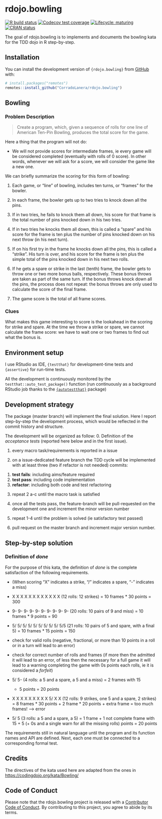 
<!-- README.md is generated from README.Rmd. Please edit that file -->

# rdojo.bowling

<!-- badges: start -->

[![R build
status](https://github.com/CorradoLanera/rdojo.bowling/workflows/R-CMD-check/badge.svg)](https://github.com/CorradoLanera/rdojo.bowling/actions)
[![Codecov test
coverage](https://codecov.io/gh/CorradoLanera/rdojo.bowling/branch/master/graph/badge.svg)](https://codecov.io/gh/CorradoLanera/rdojo.bowling?branch=master)
[![Lifecycle:
maturing](https://img.shields.io/badge/lifecycle-maturing-blue.svg)](https://www.tidyverse.org/lifecycle/#maturing)
[![CRAN
status](https://www.r-pkg.org/badges/version/rdojo.bowling)](https://CRAN.R-project.org/package=rdojo.bowling)
<!-- badges: end -->

The goal of rdojo.bowling is to implements and documents the bowling
kata for the TDD dojo in R step-by-step.

## Installation

You can install the development version of `{rdojo.bowling}` from
[GitHub](https://github.com) with:

``` r
# install.packages("remotes")
remotes::install_github("CorradoLanera/rdojo.bowling")
```

## Bowling

### Problem Description

> Create a program, which, given a sequence of rolls for one line of
> American Ten-Pin Bowling, produces the total score for the game.

Here a thing that the program will not do:

  - We will not provide scores for intermediate frames, ie every game
    will be considered completed (eventually with rolls of 0 score). In
    other words, whenever we will ask for a score, we will consider the
    game like a new one.

We can briefly summarize the scoring for this form of bowling:

1.  Each game, or “line” of bowling, includes ten turns, or “frames” for
    the bowler.

2.  In each frame, the bowler gets up to two tries to knock down all the
    pins.

3.  If in two tries, he fails to knock them all down, his score for that
    frame is the total number of pins knocked down in his two tries.

4.  If in two tries he knocks them all down, this is called a “spare”
    and his score for the frame is ten plus the number of pins knocked
    down on his next throw (in his next turn).

5.  If on his first try in the frame he knocks down all the pins, this
    is called a “strike”. His turn is over, and his score for the frame
    is ten plus the simple total of the pins knocked down in his next
    two rolls.

6.  If he gets a spare or strike in the last (tenth) frame, the bowler
    gets to throw one or two more bonus balls, respectively. These bonus
    throws are taken as part of the same turn. If the bonus throws knock
    down all the pins, the process does not repeat: the bonus throws are
    only used to calculate the score of the final frame.

7.  The game score is the total of all frame scores.

### Clues

What makes this game interesting to score is the lookahead in the
scoring for strike and spare. At the time we throw a strike or spare, we
cannot calculate the frame score: we have to wait one or two frames to
find out what the bonus is.

## Environment setup

I use RStudio as IDE, `{testthat}` for development-time tests and
`{assertive}` for run-time tests.

All the development is continuously monitored by the
`testthat::auto_test_package()` function (run continuously as a
background RStudio job thanks to the
[`{autotestthat}`](https://github.com/CorradoLanera/autotestthat/)
package)

## Development strategy

The package (master branch) will implement the final solution. Here I
report step-by-step the development process, which would be reflected in
the commit history and structure.

The development will be organized as follow: 0. Definition of the
*acceptance tests* (reported here below and in the first issue).

1.  every macro task/requirements is reported in a issue

2.  on a issue-dedicated feature branch the TDD cycle will be
    implemented with at least three (two if refactor is not needed)
    commits:

<!-- end list -->

1.  **test fails**: including aims/feature required
2.  **test pass**: including code implementation
3.  **refactor**: including both code and test refactoring

<!-- end list -->

3.  repeat 2 a-c until the macro task is satisfied

4.  once all the tests pass, the feature-branch will be pull-requested
    on the development one and increment the minor version number

5.  repeat 1-4 until the problem is solved (ie satisfactory test passed)

6.  pull request on the master branch and increment major version
    number.

## Step-by-step solution

### Definition of *done*

For the purpose of this kata, the definition of *done* is the complete
satisfaction of the following requirements.

  - (When scoring “X” indicates a strike, “/” indicates a spare, “-”
    indicates a miss)

  - X X X X X X X X X X X X (12 rolls: 12 strikes) = 10 frames \* 30
    points = 300

  - 9- 9- 9- 9- 9- 9- 9- 9- 9- 9- (20 rolls: 10 pairs of 9 and miss) =
    10 frames \* 9 points = 90

  - 5/ 5/ 5/ 5/ 5/ 5/ 5/ 5/ 5/ 5/5 (21 rolls: 10 pairs of 5 and spare,
    with a final 5) = 10 frames \* 15 points = 150

  - check for valid rolls (negative, fractional, or more than 10 points
    in a roll or in a turn will lead to an error)

  - check for correct number of rolls and frames (if more then the
    admitted it will lead to an error, of less then the necessary for a
    full game it will lead to a warning completing the game with 0s
    points each rolls, ie it is considered a *forfeit*)

  - 5/ 5- (4 rolls: a 5 and a spare, a 5 and a miss) = 2 frames with 15
    + 5 points = 20 points

  - X X X X X X X X X 5/ X X (12 rolls: 9 strikes, one 5 and a spare, 2
    strikes) = 8 frames \* 30 points + 2 frame \* 20 points + extra
    frame = too much frames\! –\> error

  - 5/ 5 (3 rolls: a 5 and a spare, a 5) = 1 frame + 1 not complete
    frame with 15 + 5 (+ 0s and a single warn for all the missing rolls)
    points = 20 points

The requirements still in natural language until the program and its
function names and API are defined. Next, each one must be connected to
a corresponding formal test.

## Credits

The directives of the kata used here are adapted from the ones in
<https://codingdojo.org/kata/Bowling/>

## Code of Conduct

Please note that the rdojo.bowling project is released with a
[Contributor Code of
Conduct](https://contributor-covenant.org/version/2/0/CODE_OF_CONDUCT.html).
By contributing to this project, you agree to abide by its terms.
